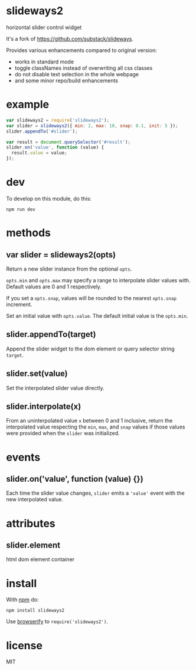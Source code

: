 # slideways2

horizontal slider control widget

It's a fork of https://github.com/substack/slideways.

Provides various enhancements compared to original version:
- works in standard mode
- toggle classNames instead of overwriting all css classes
- do not disable text selection in the whole webpage
- and some minor repo/build enhancements
 
# example

``` js
var slideways2 = require('slideways2');
var slider = slideways2({ min: 2, max: 10, snap: 0.1, init: 5 });
slider.appendTo('#slider');

var result = document.querySelector('#result');
slider.on('value', function (value) {
  result.value = value;
});
```

# dev

To develop on this module, do this:

```shell
npm run dev
```

# methods

## var slider = slideways2(opts)

Return a new slider instance from the optional `opts`.

`opts.min` and `opts.max` may specify a range to interpolate slider values with.
Default values are 0 and 1 respectively.

If you set a `opts.snap`, values will be rounded to the nearest `opts.snap`
increment.

Set an initial value with `opts.value`. The default initial value is the
`opts.min`.

## slider.appendTo(target)

Append the slider widget to the dom element or query selector string `target`.

## slider.set(value)

Set the interpolated slider value directly.

## slider.interpolate(x)

From an uninterpolated value `x` between 0 and 1 inclusive, return the
interpolated value respecting the `min`, `max`, and `snap` values if those
values were provided when the `slider` was initialized.

# events

## slider.on('value', function (value) {})

Each time the slider value changes, `slider` emits a `'value'` event with the
new interpolated value.

# attributes

## slider.element

html dom element container

# install

With [npm](https://npmjs.org) do:

```
npm install slideways2
```

Use [browserify](http://browserify.org) to `require('slideways2')`.

# license

MIT
